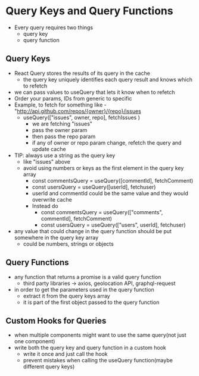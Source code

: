 # Query Keys and Query Functions

- Every query requires two things
  - query key
  - query function


## Query Keys

- React Query stores the results of its query in the cache
  - the query key uniquely identifies each query result and knows which to refetch
- we can pass values to useQuery that lets it know when to refetch
- Order your params, IDs from generic to specific
- Example, to fetch for something like - "http://api.github.com/repos/{owner}/{repo}/issues
  - useQuery(["issues", owner, repo], fetchIssues )
    - we are fetching "issues"
    - pass the owner param
    - then pass the repo param
    - if any of owner or repo param change, refetch the query and update cache
- TIP: always use a string as the query key
  - like "issues" above
  - avoid using numbers or keys as the first element in the query key array
    - const commentsQuery = useQuery([commentId], fetchComment)
    - const usersQuery = useQuery([userId], fetchuser)
    - userId and commentId could be the same value and they would overwrite cache
    - Instead do
      - const commentsQuery = useQuery(["comments", commentId], fetchComment)
      - const usersQuery = useQuery(["users", userId], fetchuser)
- any value that could change in the query function should be put somewhere in the query key array
  - could be numbers, strings or objects


## Query Functions

- any function that returns a promise is a valid query function
  - third party libraries -> axios, geolocation API, graphql-request
- in order to get the parameters used in the query function
  - extract it from the query keys array
  - it is part of the first object passed to the query function


## Custom Hooks for Queries

- when multiple components might want to use the same query(not just one component)
- write both the query key and query function in a custom hook
  - write it once and just call the hook
  - prevent mistakes when calling the useQuery function(maybe different query keys)